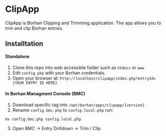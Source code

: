 ClipApp
========

ClipApp is Borhan Clipping and Trimming application. The app allows you to trim and clip Borhan entries.

## Installtation 

#### Standalone

1. Clone this repo into web accessible folder such as ```htdocs``` or ```www```
2. Edit ```config.php``` with your Borhan credentials.
3. Open your browser at: ```http://localhost/clipapp/index.php?entryId={YOUR ENTRY ID HERE}``` 

#### In Borhan Managment Console (BMC)

1. Download specific tag into ```/opt/borhan/apps/clipapp/{version}```
2. Rename ```config.bmc.php``` to ```config.local.php``` run: 

  ```
  mv config.bmc.php config.local.php
  ```
3. Open BMC -> Entry Drilldown -> Trim / Clip
